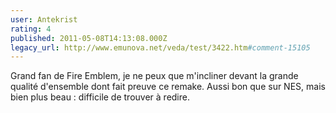 ```yaml
---
user: Antekrist
rating: 4
published: 2011-05-08T14:13:08.000Z
legacy_url: http://www.emunova.net/veda/test/3422.htm#comment-15105
---
```

Grand fan de Fire Emblem, je ne peux que m'incliner devant la grande qualité d'ensemble dont fait preuve ce remake. Aussi bon que sur NES, mais bien plus beau : difficile de trouver à redire.